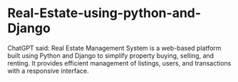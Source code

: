 # Real-Estate-using-python-and-Django
ChatGPT said:  Real Estate Management System is a web-based platform built using Python and Django to simplify property buying, selling, and renting. It provides efficient management of listings, users, and transactions with a responsive interface.
